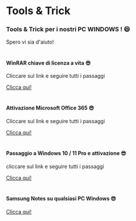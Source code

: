 # Tools & Trick

### Tools & Trick per i nostri PC WINDOWS ! :smile:

Spero vi sia d'aiuto!

#

#### WinRAR chiave di licenza a vita :sunglasses:

Cliccare sul link e seguire tutti i passaggi 

[Clicca qui!](https://github.com/Emanuele-Chiummo/Tools/blob/eea8f65e0c8f1700393e8e97489eaa6c57c361cb/WinRar%20license%20key.md)

#

#### Attivazione Microsoft Office 365 :sunglasses:

Cliccare sul link e seguire tutti i passaggi 

[Clicca qui!](https://github.com/Emanuele-Chiummo/Office-365-activation/blob/1cf3ad7c8256f23460642cc67afbb9c81d5a893b/office%20365%20activation.md)

#

#### Passaggio a Windows 10 / 11 Pro e attivazione :sunglasses:

cliccare sul link e seguire tutti i passaggi

[Clicca qui!](https://github.com/Emanuele-Chiummo/Tools/blob/be6bfdda71ab71260f9dc222f87eec0bb06e51ed/Windows%20%2011%20Pro%20activation.md)

#

#### Samsung Notes su qualsiasi PC Windows :sunglasses:

[Clicca qui!](https://github.com/Emanuele-Chiummo/Tools/blob/08af9e06d72c74ec50287c380456c393e1b385fa/Samsung%20Notes%20any%20PC.md)



